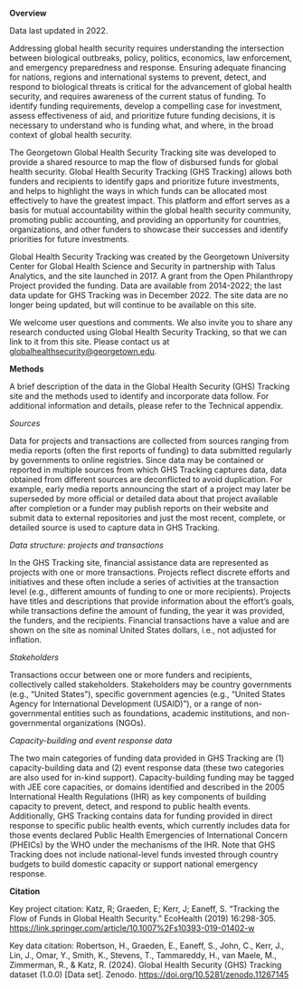 **Overview**

Data last updated in 2022.

Addressing global health security requires understanding the intersection between biological outbreaks, policy, politics, economics, law enforcement, and emergency preparedness and response. Ensuring adequate financing for nations, regions and international systems to prevent, detect, and respond to biological threats is critical for the advancement of global health security, and requires awareness of the current status of funding. To identify funding requirements, develop a compelling case for investment, assess effectiveness of aid, and prioritize future funding decisions, it is necessary to understand who is funding what, and where, in the broad context of global health security.

The Georgetown Global Health Security Tracking site was developed to provide a shared resource to map the flow of disbursed funds for global health security. Global Health Security Tracking (GHS Tracking) allows both funders and recipients to identify gaps and prioritize future investments, and helps to highlight the ways in which funds can be allocated most effectively to have the greatest impact. This platform and effort serves as a basis for mutual accountability within the global health security community, promoting public accounting, and providing an opportunity for countries, organizations, and other funders to showcase their successes and identify priorities for future investments.

Global Health Security Tracking was created by the Georgetown University Center for Global Health Science and Security in partnership with Talus Analytics, and the site launched in 2017. A grant from the Open Philanthropy Project provided the funding. Data are available from 2014-2022; the last data update for GHS Tracking was in December 2022. The site data are no longer being updated, but will continue to be available on this site.

We welcome user questions and comments. We also invite you to share any research conducted using Global Health Security Tracking, so that we can link to it from this site. Please contact us at globalhealthsecurity@georgetown.edu.

**Methods**

A brief description of the data in the Global Health Security (GHS) Tracking site and the methods used to identify and incorporate data follow. For additional information and details, please refer to the Technical appendix.

_Sources_

Data for projects and transactions are collected from sources ranging from media reports (often the first reports of funding) to data submitted regularly by governments to online registries. Since data may be contained or reported in multiple sources from which GHS Tracking captures data, data obtained from different sources are deconflicted to avoid duplication. For example, early media reports announcing the start of a project may later be superseded by more official or detailed data about that project available after completion or a funder may publish reports on their website and submit data to external repositories and just the most recent, complete, or detailed source is used to capture data in GHS Tracking.

_Data structure: projects and transactions_

In the GHS Tracking site, financial assistance data are represented as projects with one or more transactions. Projects reflect discrete efforts and initiatives and these often include a series of activities at the transaction level (e.g., different amounts of funding to one or more recipients). Projects have titles and descriptions that provide information about the effort’s goals, while transactions define the amount of funding, the year it was provided, the funders, and the recipients. Financial transactions have a value and are shown on the site as nominal United States dollars, i.e., not adjusted for inflation.

_Stakeholders_

Transactions occur between one or more funders and recipients, collectively called stakeholders. Stakeholders may be country governments (e.g., “United States”), specific government agencies (e.g., “United States Agency for International Development (USAID)”), or a range of non-governmental entities such as foundations, academic institutions, and non-governmental organizations (NGOs).

_Capacity-building and event response data_

The two main categories of funding data provided in GHS Tracking are (1) capacity-building data and (2) event response data (these two categories are also used for in-kind support). Capacity-building funding may be tagged with JEE core capacities, or domains identified and described in the 2005 International Health Regulations (IHR) as key components of building capacity to prevent, detect, and respond to public health events. Additionally, GHS Tracking contains data for funding provided in direct response to specific public health events, which currently includes data for those events declared Public Health Emergencies of International Concern (PHEICs) by the WHO under the mechanisms of the IHR. Note that GHS Tracking does not include national-level funds invested through country budgets to build domestic capacity or support national emergency response.

**Citation**

Key project citation: Katz, R; Graeden, E; Kerr, J; Eaneff, S. “Tracking the Flow of Funds in Global Health Security.” EcoHealth (2019) 16:298-305.
https://link.springer.com/article/10.1007%2Fs10393-019-01402-w

Key data citation: Robertson, H., Graeden, E., Eaneff, S., John, C., Kerr, J., Lin, J., Omar, Y., Smith, K., Stevens, T., Tammareddy, H., van Maele, M., Zimmerman, R., & Katz, R. (2024). Global Health Security (GHS) Tracking dataset (1.0.0) [Data set]. Zenodo. https://doi.org/10.5281/zenodo.11267145
